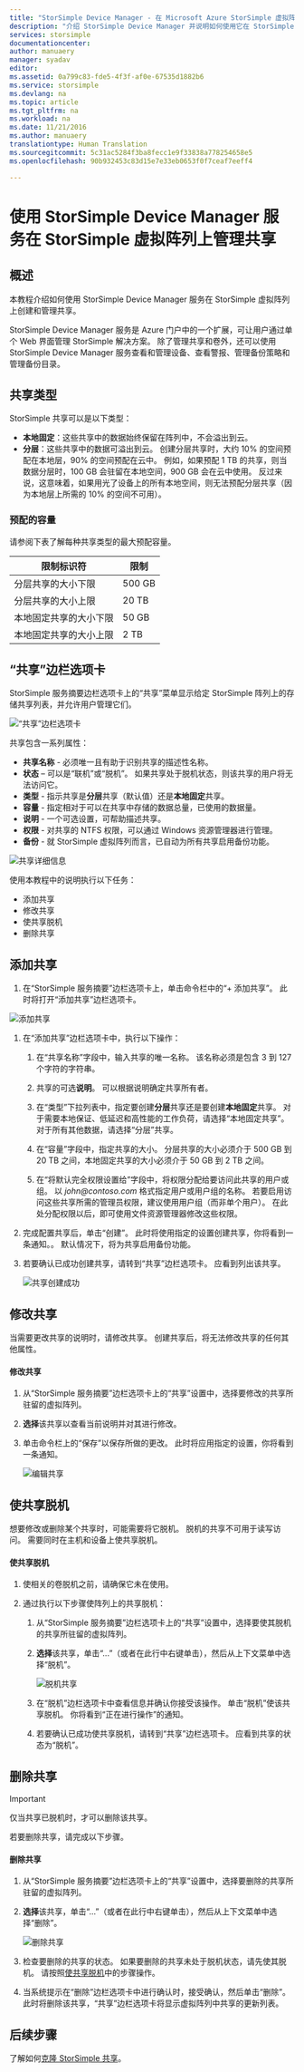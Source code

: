 ```yaml
---
title: "StorSimple Device Manager - 在 Microsoft Azure StorSimple 虚拟阵列上管理共享 | Microsoft 文档"
description: "介绍 StorSimple Device Manager 并说明如何使用它在 StorSimple 虚拟阵列上管理共享。"
services: storsimple
documentationcenter: 
author: manuaery
manager: syadav
editor: 
ms.assetid: 0a799c83-fde5-4f3f-af0e-67535d1882b6
ms.service: storsimple
ms.devlang: na
ms.topic: article
ms.tgt_pltfrm: na
ms.workload: na
ms.date: 11/21/2016
ms.author: manuaery
translationtype: Human Translation
ms.sourcegitcommit: 5c31ac5284f3ba8fecc1e9f33838a778254658e5
ms.openlocfilehash: 90b932453c83d15e7e33eb0653f0f7ceaf7eeff4

---
```

# <a name="use-the-storsimple-device-manager-service-to-manage-shares-on-the-storsimple-virtual-array"></a>使用 StorSimple Device Manager 服务在 StorSimple 虚拟阵列上管理共享

## <a name="overview"></a>概述

本教程介绍如何使用 StorSimple Device Manager 服务在 StorSimple 虚拟阵列上创建和管理共享。

StorSimple Device Manager 服务是 Azure 门户中的一个扩展，可让用户通过单个 Web 界面管理 StorSimple 解决方案。 除了管理共享和卷外，还可以使用 StorSimple Device Manager 服务查看和管理设备、查看警报、管理备份策略和管理备份目录。

## <a name="share-types"></a>共享类型

StorSimple 共享可以是以下类型：

* **本地固定**：这些共享中的数据始终保留在阵列中，不会溢出到云。
* **分层**：这些共享中的数据可溢出到云。 创建分层共享时，大约 10% 的空间预配在本地层，90% 的空间预配在云中。 例如，如果预配 1 TB 的共享，则当数据分层时，100 GB 会驻留在本地空间，900 GB 会在云中使用。 反过来说，这意味着，如果用光了设备上的所有本地空间，则无法预配分层共享（因为本地层上所需的 10% 的空间不可用）。

### <a name="provisioned-capacity"></a>预配的容量

请参阅下表了解每种共享类型的最大预配容量。

| **限制标识符** | **限制** |
| --- | --- |
| 分层共享的大小下限 |500 GB |
| 分层共享的大小上限 |20 TB |
| 本地固定共享的大小下限 |50 GB |
| 本地固定共享的大小上限 |2 TB |

## <a name="the-shares-blade"></a>“共享”边栏选项卡

StorSimple 服务摘要边栏选项卡上的“共享”菜单显示给定 StorSimple 阵列上的存储共享列表，并允许用户管理它们。

![“共享”边栏选项卡](./media/storsimple-virtual-array-manage-shares/shares-blade.png)

共享包含一系列属性：

* **共享名称** - 必须唯一且有助于识别共享的描述性名称。
* **状态** – 可以是“联机”或“脱机”。 如果共享处于脱机状态，则该共享的用户将无法访问它。
* **类型** - 指示共享是**分层**共享（默认值）还是**本地固定**共享。
* **容量** - 指定相对于可以在共享中存储的数据总量，已使用的数据量。
* **说明** - 一个可选设置，可帮助描述共享。
* **权限** - 对共享的 NTFS 权限，可以通过 Windows 资源管理器进行管理。
* **备份** - 就 StorSimple 虚拟阵列而言，已自动为所有共享启用备份功能。

![共享详细信息](./media/storsimple-virtual-array-manage-shares/share-details.png)

使用本教程中的说明执行以下任务：

* 添加共享
* 修改共享
* 使共享脱机
* 删除共享

## <a name="add-a-share"></a>添加共享

1. 在“StorSimple 服务摘要”边栏选项卡上，单击命令栏中的“+ 添加共享”。 此时将打开“添加共享”边栏选项卡。

![添加共享](./media/storsimple-virtual-array-manage-shares/add-share.png)

1. 在“添加共享”边栏选项卡中，执行以下操作：
   
    1. 在“共享名称”字段中，输入共享的唯一名称。 该名称必须是包含 3 到 127 个字符的字符串。

    2. 共享的可选**说明**。 可以根据说明确定共享所有者。

    3. 在“类型”下拉列表中，指定要创建**分层**共享还是要创建**本地固定**共享。 对于需要本地保证、低延迟和高性能的工作负荷，请选择“本地固定共享”。 对于所有其他数据，请选择“分层”共享。

    4. 在“容量”字段中，指定共享的大小。 分层共享的大小必须介于 500 GB 到 20 TB 之间，本地固定共享的大小必须介于 50 GB 到 2 TB 之间。

    5. 在“将默认完全权限设置给”字段中，将权限分配给要访问此共享的用户或组。 以 _john@contoso.com_ 格式指定用户或用户组的名称。 若要启用访问这些共享所需的管理员权限，建议使用用户组（而非单个用户）。 在此处分配权限以后，即可使用文件资源管理器修改这些权限。
2. 完成配置共享后，单击“创建”。 此时将使用指定的设置创建共享，你将看到一条通知。。 默认情况下，将为共享启用备份功能。
3. 若要确认已成功创建共享，请转到“共享”边栏选项卡。 应看到列出该共享。
   
    ![共享创建成功](./media/storsimple-virtual-array-manage-shares/share-success.png)

## <a name="modify-a-share"></a>修改共享

当需要更改共享的说明时，请修改共享。 创建共享后，将无法修改共享的任何其他属性。

#### <a name="to-modify-a-share"></a>修改共享

1. 从“StorSimple 服务摘要”边栏选项卡上的“共享”设置中，选择要修改的共享所驻留的虚拟阵列。
2. **选择**该共享以查看当前说明并对其进行修改。
3. 单击命令栏上的“保存”以保存所做的更改。 此时将应用指定的设置，你将看到一条通知。
   
    ![ 编辑共享](./media/storsimple-virtual-array-manage-shares/share-edit.png)

## <a name="take-a-share-offline"></a>使共享脱机

想要修改或删除某个共享时，可能需要将它脱机。 脱机的共享不可用于读写访问。 需要同时在主机和设备上使共享脱机。

#### <a name="to-take-a-share-offline"></a>使共享脱机

1. 使相关的卷脱机之前，请确保它未在使用。
2. 通过执行以下步骤使阵列上的共享脱机：
   
    1. 从“StorSimple 服务摘要”边栏选项卡上的“共享”设置中，选择要使其脱机的共享所驻留的虚拟阵列。

    2. **选择**该共享，单击“...”（或者在此行中右键单击），然后从上下文菜单中选择“脱机”。
     
        ![脱机共享](./media/storsimple-virtual-array-manage-shares/shares-offline.png)

    3. 在“脱机”边栏选项卡中查看信息并确认你接受该操作。 单击“脱机”使该共享脱机。 你将看到“正在进行操作”的通知。

    4. 若要确认已成功使共享脱机，请转到“共享”边栏选项卡。 应看到共享的状态为“脱机”。

## <a name="delete-a-share"></a>删除共享

> [!IMPORTANT]
> 仅当共享已脱机时，才可以删除该共享。


若要删除共享，请完成以下步骤。

#### <a name="to-delete-a-share"></a>删除共享

1. 从“StorSimple 服务摘要”边栏选项卡上的“共享”设置中，选择要删除的共享所驻留的虚拟阵列。
2. **选择**该共享，单击“...”（或者在此行中右键单击），然后从上下文菜单中选择“删除”。
   
    ![删除共享](./media/storsimple-virtual-array-manage-shares/share-delete.png)
3. 检查要删除的共享的状态。 如果要删除的共享未处于脱机状态，请先使其脱机。 请按照[使共享脱机](#take-a-share-offline)中的步骤操作。
4. 当系统提示在“删除”边栏选项卡中进行确认时，接受确认，然后单击“删除”。 此时将删除该共享，“共享”边栏选项卡将显示虚拟阵列中共享的更新列表。

## <a name="next-steps"></a>后续步骤
了解如何[克隆 StorSimple 共享](storsimple-virtual-array-clone.md)。




<!--HONumber=Nov16_HO4-->


